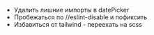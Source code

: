 - Удалить лишние импорты в datePicker
- Пробежаться по //eslint-disable и пофиксить
- Избавиться от tailwind - переехать на scss